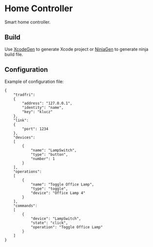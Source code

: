 # Home Controller
Smart home controller.

## Build
Use [XcodeGen](https://github.com/yonaskolb/XcodeGen) to generate Xcode project
or [NinjaGen](https://github.com/Piotr-Brzeski/NinjaGen) to generate ninja build file.

## Configuration

Example of configuration file:
```
{
	"tradfri":
	{
		"address": "127.0.0.1",
		"identity": "name",
		"key": "klucz"
	},
	"link":
	{
		"port": 1234
	},
	"devices":
	[
		{
			"name": "LampSwitch",
			"type": "button",
			"number": 1
		}
	],
	"operations":
	[
		{
			"name": "Toggle Office Lamp",
			"type": "toggle",
			"device": "Office Lamp 4"
		}
	],
	"commands":
	[
		{
			"device": "LampSwitch",
			"state": "click",
			"operation": "Toggle Office Lamp"
		}
	]
}
```

